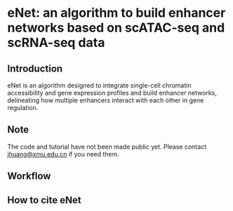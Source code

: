 # eNet: an algorithm to build enhancer networks based on scATAC-seq and scRNA-seq data
## Introduction
eNet is an algorithm designed to integrate single-cell chromatin accessibility and gene expression profiles and build enhancer networks, delineating how multiple enhancers interact with each other in gene regulation. 

## Note
The code and tutorial have not been made public yet. Please contact jhuang@xmu.edu.cn if you need them.
## Workflow

## How to cite eNet
